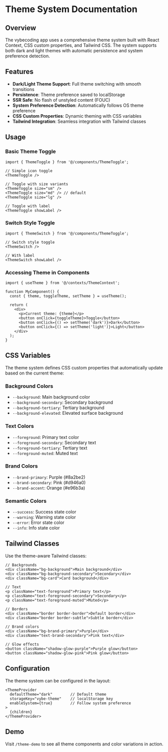 # Theme System Documentation

## Overview

The vybecoding app uses a comprehensive theme system built with React Context, CSS custom properties, and Tailwind CSS. The system supports both dark and light themes with automatic persistence and system preference detection.

## Features

- **Dark/Light Theme Support**: Full theme switching with smooth transitions
- **Persistence**: Theme preference saved to localStorage
- **SSR Safe**: No flash of unstyled content (FOUC)
- **System Preference Detection**: Automatically follows OS theme preference
- **CSS Custom Properties**: Dynamic theming with CSS variables
- **Tailwind Integration**: Seamless integration with Tailwind classes

## Usage

### Basic Theme Toggle

```tsx
import { ThemeToggle } from '@/components/ThemeToggle';

// Simple icon toggle
<ThemeToggle />

// Toggle with size variants
<ThemeToggle size="sm" />
<ThemeToggle size="md" /> // default
<ThemeToggle size="lg" />

// Toggle with label
<ThemeToggle showLabel />
```

### Switch Style Toggle

```tsx
import { ThemeSwitch } from '@/components/ThemeToggle';

// Switch style toggle
<ThemeSwitch />

// With label
<ThemeSwitch showLabel />
```

### Accessing Theme in Components

```tsx
import { useTheme } from '@/contexts/ThemeContext';

function MyComponent() {
  const { theme, toggleTheme, setTheme } = useTheme();
  
  return (
    <div>
      <p>Current theme: {theme}</p>
      <button onClick={toggleTheme}>Toggle</button>
      <button onClick={() => setTheme('dark')}>Dark</button>
      <button onClick={() => setTheme('light')}>Light</button>
    </div>
  );
}
```

## CSS Variables

The theme system defines CSS custom properties that automatically update based on the current theme:

### Background Colors
- `--background`: Main background color
- `--background-secondary`: Secondary background
- `--background-tertiary`: Tertiary background
- `--background-elevated`: Elevated surface background

### Text Colors
- `--foreground`: Primary text color
- `--foreground-secondary`: Secondary text
- `--foreground-tertiary`: Tertiary text
- `--foreground-muted`: Muted text

### Brand Colors
- `--brand-primary`: Purple (#8a2be2)
- `--brand-secondary`: Pink (#d946a0)
- `--brand-accent`: Orange (#e96b3a)

### Semantic Colors
- `--success`: Success state color
- `--warning`: Warning state color
- `--error`: Error state color
- `--info`: Info state color

## Tailwind Classes

Use the theme-aware Tailwind classes:

```tsx
// Backgrounds
<div className="bg-background">Main background</div>
<div className="bg-background-secondary">Secondary</div>
<div className="bg-card">Card background</div>

// Text
<p className="text-foreground">Primary text</p>
<p className="text-foreground-secondary">Secondary</p>
<p className="text-foreground-muted">Muted</p>

// Borders
<div className="border border-border">Default border</div>
<div className="border border-subtle">Subtle border</div>

// Brand colors
<div className="bg-brand-primary">Purple</div>
<div className="text-brand-secondary">Pink text</div>

// Glow effects
<button className="shadow-glow-purple">Purple glow</button>
<button className="shadow-glow-pink">Pink glow</button>
```

## Configuration

The theme system can be configured in the layout:

```tsx
<ThemeProvider
  defaultTheme="dark"        // Default theme
  storageKey="vybe-theme"    // localStorage key
  enableSystem={true}        // Follow system preference
>
  {children}
</ThemeProvider>
```

## Demo

Visit `/theme-demo` to see all theme components and color variations in action.